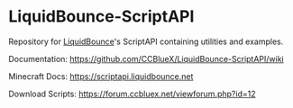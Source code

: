 # LiquidBounce-ScriptAPI

Repository for <a href="https://liquidbounce.net" target="_blank">LiquidBounce</a>'s ScriptAPI containing utilities and examples.

Documentation: https://github.com/CCBlueX/LiquidBounce-ScriptAPI/wiki

Minecraft Docs: https://scriptapi.liquidbounce.net

Download Scripts: https://forum.ccbluex.net/viewforum.php?id=12
